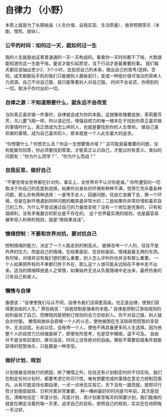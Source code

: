 # 自律力 （小野）

本质上就是为了长期收益（人生价值、自我实现、生活质量），放弃短期享乐（本能、惰性、放纵）。


### 公平的时间：如何过一天，就如何过一生
我的人生就是由这普普通通的一天一天构成的。看看你一天时间都干了啥，大致就能知道你这一生能干啥。量变才能引起质变，当下行动才是最重要的事。
我们每天都应该抽出至少2、3个小时，去投资自己的未来，做出自己的思考/选择。否则，成天刷剧玩手机的我们只能被别人裹胁前行，变成一种低价值可淘汰的简单人力资源。自己不对自己狠，就只能等着别人对自己狠。
时间不会说谎，你得到的一切，取决于你付出的一切。


### 自律之源：不知道想要什么，就永远不会改变
当你真正喜欢做一件事时，自律就会成为你的本能。这就像玫瑰要绽放，茉莉要芬芳，鸟儿要飞翔一样。所以请记住，增强自控力的唯一根本在于找到你真正喜欢做的事情时什么，真正想成为怎么样的人，也就是要找到你的人生使命。
做自己喜欢做的事情，成为自己喜欢的人，原本就是一个人此生最大的追求。

“你想要什么？你想怎么活？你这一生想要做点啥？” 这可能是最重要的问题，没有能替你回答，你必须要找到答案，才能真正认识自己，才能过的有意义。类似的问题有：“你为什么而学？”、“你为什么而战？”


### 自我反思，做好自己
“不要觉得全世界都在针对你，事实上，全世界并不认识你是谁。” 你所遭受的一切取决于你自己的态度和选择。如果你对身处的环境有种种不满，觉得它充斥着各种问题，那么你有两种选择：一是甩手走人，回避问题，任由它发展下去，换一个环境，但是在新环境遇到同样问题的概率是非常大的；二是如果你非常珍惜和喜欢自己的工作，为什么不尝试通过自己的力量改变呢？没有一个岗位是完美的，只有和谐顺利，没有矛盾磨合的职业是不存在的。
这个世界最实用的规则，也是最容易被年轻人利用的规则，就是“用结果说话”。


### 情绪控制：不要和世界对抗，要对抗自己
控制情绪的能力，决定了一个人能走到的制高点。
能够击垮一个人的，往往不是外界的压力，而是自己的情绪。在结果面前、在目标面前，情绪是最无用的东西。有时候，对错并没有我们想的那么重要，别人怎么评判你也并没有那么重要。
一个人如果把所有的不幸都归咎于外在，那么这个人很可能永远陷在不幸中走不出来。适当的情绪释放是人之常情，如果始终无法从负面情绪中走出来，最终伤害的只有自己和家人。


### 懒惰与自律
康德说：“自律使我们与众不同，自律令我们活得更高级。也正是自律，使我们获得更自由的人生。”
萧伯纳说：“自我控制是强者的本能。”
自律是把制订游戏规则的权利留给了自己，而懒惰则是把制订规则的全力交给别人。你不对自己狠，别人就会对你狠。
懒惰和放纵会吞噬一个人的斗志，使他被困在生活琐碎而短暂的享受中，无法自拔。长此以往，会拖垮一个人，使他不再具备更多的人生选择。因为他整个人的自控力已经被废掉了，即便有所思考，也是空中楼阁，遥不可及。
自由并不是没有前提的，换句话说，时间上没有绝对的自由。哪些不需要前提条件就能获得的短暂快乐，只能算是一种享受。


### 做好计划、规划
计划很难坚持执行的原因，除了懒惰之外，往往还有计划制定时的不切实际。我们在制定任何计划时，都要考虑它的可行性，唯有想要完成的事情在意志力控制范围内，从有可能坚持长期自律，一点一点地去实现它。天下没有一蹴而就，按照可行性计划按部就班、日积月累非常重要。
种一棵树最好的时间是10年前，其次是现在。清晰地设定：年度计划、月度计划、周计划甚至每天的简要计划。我们能做的就是在确定活着的每一天里，追求自己的目标，依照自己的规划，实实在在地把每一天过好。






